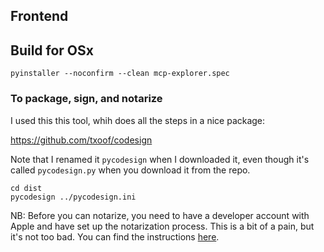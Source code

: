 ## Frontend

## Build for OSx

```
pyinstaller --noconfirm --clean mcp-explorer.spec
```

### To package, sign, and notarize

I used this this tool, whih does all the steps in a nice package:

https://github.com/txoof/codesign

Note that I renamed it `pycodesign` when I downloaded it, even though it's called `pycodesign.py` when you download it from the repo.

```
cd dist
pycodesign ../pycodesign.ini
```

NB: Before you can notarize, you need to have a developer account with Apple and have set up the notarization process. This is a bit of a pain, but it's not too bad. You can find the instructions [here](https://developer.apple.com/documentation/security/notarizing_macos_software_before_distribution).
